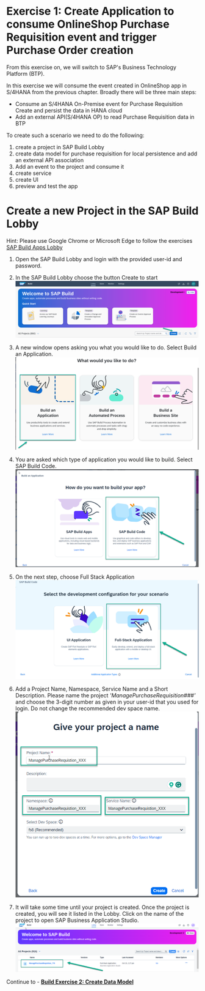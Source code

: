 # Exercise 1: Create Application to consume OnlineShop Purchase Requisition event and trigger Purchase Order creation

From this exercise on, we will switch to SAP's Business Technology Platform (BTP).

In this exercise we will consume the event created in OnlineShop app in S/4HANA from the previous chapter. Broadly there will be three main steps:
- Consume an S/4HANA On-Premise event for Purchase Requisition Create and persist the data in HANA cloud
- Add an external API(S/4HANA OP) to read Purchase Requisition data in BTP

To create such a scenario we need to do the following:
1. create a project in SAP Build Lobby
2. create data model for purchase requisition for local persistence and add an external API association 
3. Add an event to the project and consume it
4. create service
5. create UI
6. preview and test the app

# Create a new Project in the SAP Build Lobby
Hint: Please use Google Chrome or Microsoft Edge to follow the exercises
[SAP Build Apps Lobby](https://lcapteched.eu10.build.cloud.sap/lobby)
1. Open the SAP Build Lobby and login with the provided user-id and password.

2. In the SAP Build Lobby choose the button Create to start
![](images/Build_001.png)

3. A new window opens asking you what you would like to do. Select Build an Application.
![](images/Build_002.png)

4. You are asked which type of application you would like to build. Select SAP Build Code.
![](images/CreateProject_BuildCode.png)

5. On the next step, choose Full Stack Application 
![](images/CreateFullStack.png)

6. Add a Project Name, Namespace, Service Name and a Short Description. Please name the project *'ManagePurchaseRequisition###'* and choose the 3-digit number as given in your user-id that you used for login. Do not change the recommended dev space name.
![](images/ProjectName.png)

7. It will take some time until your project is created. Once the project is created, you will see it listed in the Lobby. Click on the name of the project to open SAP Business Application Studio.
![](images/projectCreated.png)
   

Continue to - **[Build Exercise 2: Create Data Model](../../../buildcode/exercises/ex2/README.md)**

